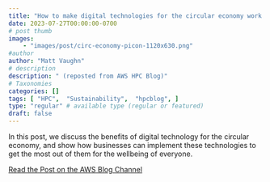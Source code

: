 ```yaml
---
title: "How to make digital technologies for the circular economy work for your business"
date: 2023-07-27T00:00:00-0700
# post thumb
images:
    - "images/post/circ-economy-picon-1120x630.png"
#author
author: "Matt Vaughn"
# description
description: " (reposted from AWS HPC Blog)"
# Taxonomies
categories: []
tags: [ "HPC",  "Sustainability",  "hpcblog", ]
type: "regular" # available type (regular or featured)
draft: false
---
```


In this post, we discuss the benefits of digital technology for the circular economy, and show how businesses can implement these technologies to get the most out of them for the wellbeing of everyone.

<a href="https://aws.amazon.com/blogs/hpc/how-to-make-digital-technologies-for-the-circular-economy-work-for-your-business/" class="btn btn-primary btn-lg active" role="button" aria-pressed="true" style="margin-top: 8px;">Read the Post on the AWS Blog Channel</a>